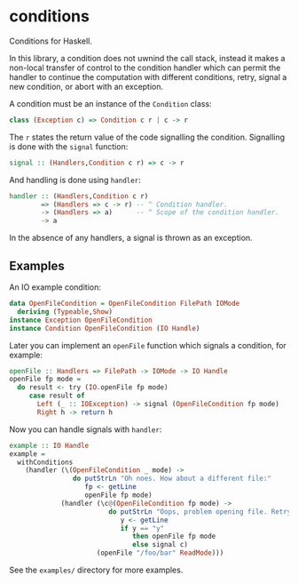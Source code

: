 conditions
=====

Conditions for Haskell.

In this library, a condition does not uwnind the call stack, instead
it makes a non-local transfer of control to the condition handler
which can permit the handler to continue the computation with
different conditions, retry, signal a new condition, or abort with an
exception.

A condition must be an instance of the `Condition` class:

``` haskell
class (Exception c) => Condition c r | c -> r
```

The `r` states the return value of the code signalling the
condition. Signalling is done with the `signal` function:

``` haskell
signal :: (Handlers,Condition c r) => c -> r
```

And handling is done using `handler`:

``` haskell
handler :: (Handlers,Condition c r)
        => (Handlers => c -> r) -- ^ Condition handler.
        -> (Handlers => a)      -- ^ Scope of the condition handler.
        -> a
```

In the absence of any handlers, a signal is thrown as an exception.

## Examples

An IO example condition:

``` haskell
data OpenFileCondition = OpenFileCondition FilePath IOMode
  deriving (Typeable,Show)
instance Exception OpenFileCondition
instance Condition OpenFileCondition (IO Handle)
```

Later you can implement an `openFile` function which signals a
condition, for example:

``` haskell
openFile :: Handlers => FilePath -> IOMode -> IO Handle
openFile fp mode =
  do result <- try (IO.openFile fp mode)
     case result of
       Left (_ :: IOException) -> signal (OpenFileCondition fp mode)
       Right h -> return h
```

Now you can handle signals with `handler`:

``` haskell
example :: IO Handle
example =
  withConditions
    (handler (\(OpenFileCondition _ mode) ->
                do putStrLn "Oh noes. How about a different file:"
                   fp <- getLine
                   openFile fp mode)
             (handler (\c@(OpenFileCondition fp mode) ->
                         do putStrLn "Oops, problem opening file. Retry once more?"
                            y <- getLine
                            if y == "y"
                               then openFile fp mode
                               else signal c)
                      (openFile "/foo/bar" ReadMode)))
```

See the `examples/` directory for more examples.
